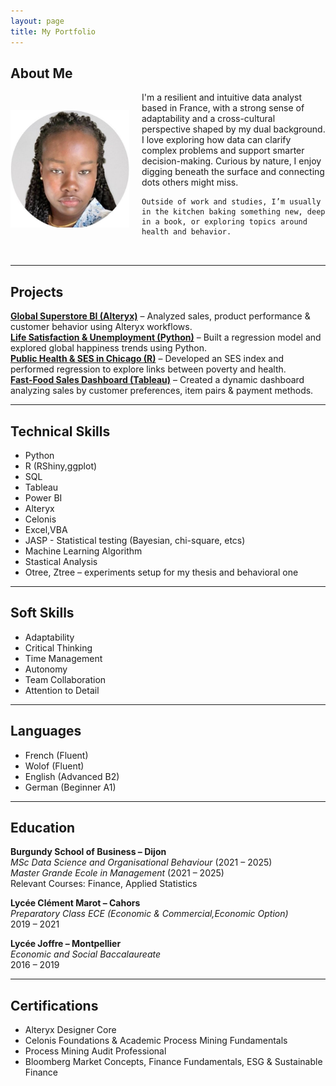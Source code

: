 ```yaml
---
layout: page
title: My Portfolio
---
```

## About Me  
    
<div style="display: flex; align-items: center; gap: 20px; margin-bottom: 2rem;">
  <img src="/assets/img/Profile.jpg" alt="Profile picture" width="190"/>
  <div>
    I'm a resilient and intuitive data analyst based in France, with a strong sense of adaptability and a cross-cultural perspective shaped by my dual background.  
    I love exploring how data can clarify complex problems and support smarter decision-making. Curious by nature, I enjoy digging beneath the surface and connecting dots others might miss.  

    Outside of work and studies, I’m usually in the kitchen baking something new, deep in a book, or exploring topics around health and behavior.
  </div>
</div>

---

## Projects

<ul style="list-style: none; padding-left: 0;">
  <li><a href="projects/GlobalSuperstoreBI.md"><strong>Global Superstore BI (Alteryx)</strong></a> – Analyzed sales, product performance & customer behavior using Alteryx workflows.</li>
  <li><a href="/projects/LifeSatisfaction&WorkStress.md"><strong>Life Satisfaction & Unemployment (Python)</strong></a> – Built a regression model and explored global happiness trends using Python.</li>
  <li><a href="/projects/PublicHealth&SocioeconomicAnalysisinChicago.md"><strong>Public Health & SES in Chicago (R)</strong></a> – Developed an SES index and performed regression to explore links between poverty and health.</li>
  <li><a href="/projects/fast-food-sales.md"><strong>Fast-Food Sales Dashboard (Tableau)</strong></a> – Created a dynamic dashboard analyzing sales by customer preferences, item pairs & payment methods.</li>
</ul>

---

## Technical Skills

- Python
- R (RShiny,ggplot)
- SQL
- Tableau
- Power BI
- Alteryx
- Celonis
- Excel,VBA
- JASP - Statistical testing (Bayesian, chi-square, etcs)
- Machine Learning Algorithm
- Stastical Analysis
- Otree, Ztree – experiments setup for my thesis and behavioral one

---

## Soft Skills

- Adaptability  
- Critical Thinking  
- Time Management  
- Autonomy  
- Team Collaboration  
- Attention to Detail  

---

## Languages

- French (Fluent)  
- Wolof (Fluent)  
- English (Advanced B2)  
- German (Beginner A1)

---

## Education

**Burgundy School of Business – Dijon**  
*MSc Data Science and Organisational Behaviour* (2021 – 2025)  
*Master Grande Ecole in Management* (2021 – 2025)  
Relevant Courses: Finance, Applied Statistics

**Lycée Clément Marot – Cahors**  
*Preparatory Class ECE (Economic & Commercial,Economic Option)*  
2019 – 2021

**Lycée Joffre – Montpellier**  
*Economic and Social Baccalaureate*  
2016 – 2019

---

## Certifications
- Alteryx Designer Core 
- Celonis Foundations & Academic Process Mining Fundamentals
- Process Mining Audit Professional
- Bloomberg Market Concepts, Finance Fundamentals, ESG & Sustainable Finance


